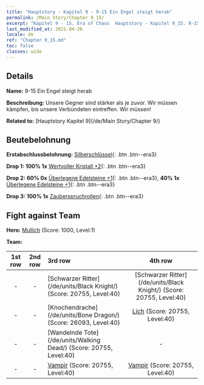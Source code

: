```yaml
---
title: "Hauptstory - Kapitel 9 - 9-15 Ein Engel steigt herab"
permalink: /Main Story/Chapter 9_15/
excerpt: "Kapitel 9 - 15. Era of Chaos  Hauptstory - Kapitel 9_15. 9-15 Ein Engel steigt herab"
last_modified_at: 2021-04-26
locale: de
ref: "Chapter 9_15.md"
toc: false
classes: wide
---
```


## Details

 **Name:** 9-15 Ein Engel steigt herab

 **Beschreibung:** Unsere Gegner sind stärker als je zuvor. Wir müssen kämpfen, bis unsere Verbündeten eintreffen. Wir müssen!

 **Related to:** [Hauptstory Kapitel 9](/de/Main Story/Chapter 9/)

## Beutebelohnung

 **Erstabschlussbelohnung:** [Silberschlüssel](/ItemsDE/con_693/){: .btn .btn--era3}

 **Drop 1:** **100% 1x** [Wertvoller Kristall +2](/ItemsDE/mat_31/){: .btn .btn--era3}

 **Drop 2:** **60% 0x** [Überlegene Edelsteine +1](/ItemsDE/mat_23/){: .btn .btn--era3}, **40% 1x** [Überlegene Edelsteine +1](/ItemsDE/mat_23/){: .btn .btn--era3}

 **Drop 3:** **100% 1x** [Zauberspruchrollen](/ItemsDE/con_694/){: .btn .btn--era3}


## Fight against Team
 **Hero:** [Mullich](/de/heroes/Mullich/) (Score: 1000, Level:1)

 **Team:**


  | 1st row | 2nd row | 3rd row | 4th row |
  |:----:|:----:|:----|:----:|
  | - | - | [Schwarzer Ritter](/de/units/Black Knight/) (Score: 20755, Level:40)  | [Schwarzer Ritter](/de/units/Black Knight/) (Score: 20755, Level:40)  |
  | - | - | [Knochendrache](/de/units/Bone Dragon/) (Score: 26093, Level:40)  | [Lich](/de/units/Lich/) (Score: 20755, Level:40)  |
  | - | - | [Wandelnde Tote](/de/units/Walking Dead/) (Score: 20755, Level:40)  | - |
  | - | - | [Vampir](/de/units/Vampire/) (Score: 20755, Level:40)  | [Vampir](/de/units/Vampire/) (Score: 20755, Level:40)  |



